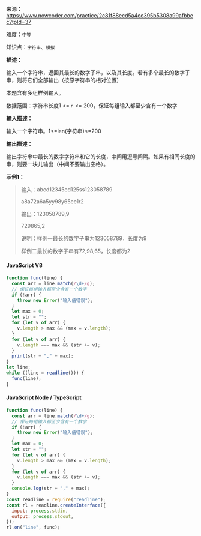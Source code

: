 来源：<https://www.nowcoder.com/practice/2c81f88ecd5a4cc395b5308a99afbbec?tpId=37>

难度：`中等`

知识点：`字符串`、`模拟`

**描述：**

输入一个字符串，返回其最长的数字子串，以及其长度。若有多个最长的数字子串，则将它们全部输出（按原字符串的相对位置）

本题含有多组样例输入。

数据范围：字符串长度1 <= `n` <= 200，保证每组输入都至少含有一个数字

**输入描述：**

输入一个字符串。1<=len(字符串)<=200

**输出描述：**

输出字符串中最长的数字字符串和它的长度，中间用逗号间隔。如果有相同长度的串，则要一块儿输出（中间不要输出空格）。

**示例1：**

> 输入：abcd12345ed125ss123058789
>
> a8a72a6a5yy98y65ee1r2
>
> 输出：123058789,9
>
> 729865,2
>
> 说明：样例一最长的数字子串为123058789，长度为9
>
> 样例二最长的数字子串有72,98,65，长度都为2

<!-- tabs:start -->

#### **JavaScript V8**

```javascript
function func(line) {
  const arr = line.match(/\d+/g);
  // 保证每组输入都至少含有一个数字
  if (!arr) {
    throw new Error("输入值错误");
  }
  let max = 0;
  let str = "";
  for (let v of arr) {
    v.length > max && (max = v.length);
  }
  for (let v of arr) {
    v.length === max && (str += v);
  }
  print(str + "," + max);
}
let line;
while ((line = readline())) {
  func(line);
}
```

#### **JavaScript Node / TypeScript**

```javascript
function func(line) {
  const arr = line.match(/\d+/g);
  // 保证每组输入都至少含有一个数字
  if (!arr) {
    throw new Error("输入值错误");
  }
  let max = 0;
  let str = "";
  for (let v of arr) {
    v.length > max && (max = v.length);
  }
  for (let v of arr) {
    v.length === max && (str += v);
  }
  console.log(str + "," + max);
}
const readline = require("readline");
const rl = readline.createInterface({
  input: process.stdin,
  output: process.stdout,
});
rl.on("line", func);
```

<!-- tabs:end -->

